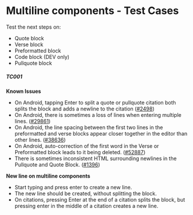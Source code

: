 # Multiline components - Test Cases

Test the next steps on:

- Quote block
- Verse block
- Preformatted block
- Code block (DEV only)
- Pullquote block

##### TC001

**Known Issues**

- On Android, tapping Enter to split a quote or pullquote citation both splits the block and adds a newline to the citation ([#2498](https://github.com/wordpress-mobile/gutenberg-mobile/issues/2498))
- On Android, there is sometimes a loss of lines when entering multiple lines. ([#29861](https://github.com/WordPress/gutenberg/issues/29861))
- On Android, the line spacing between the first two lines in the preformatted and verse blocks appear closer together in the editor than other lines. ([#38636](https://github.com/WordPress/gutenberg/issues/38636))
- On Android, auto-correction of the first word in the Verse or Preformatted block leads to it being deleted. ([#52887](https://github.com/WordPress/gutenberg/issues/52887))
- There is sometimes inconsistent HTML surrounding newlines in the Pullquote and Quote Block. ([#1396](https://github.com/wordpress-mobile/gutenberg-mobile/issues/1396))

**New line on multiline components**

- Start typing and press enter to create a new line.
- The new line should be created, without splitting the block.
- On citations, pressing Enter at the end of a citation splits the block, but pressing enter in the middle of a citation creates a new line.